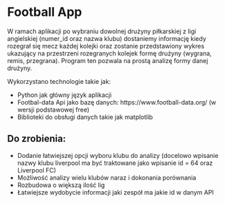 <h1>Football App</h1>
<p>W ramach aplikacji po wybraniu dowolnej drużyny piłkarskiej z ligi angielskiej (numer_id oraz nazwa klubu) dostaniemy informację kiedy rozegrał się mecz każdej kolejki oraz zostanie przedstawiony wykres ukazujący na przestrzeni rozegranych kolejek formę drużyny (wygrana, remis, przegrana). Program ten pozwala na prostą analizę formy danej drużyny.</p>

<p>Wykorzystano technologie takie jak:
  <ul>
      <li> Python jak główny język aplikacji
      <li> Footbal-data Api jako bazę danych: https://www.football-data.org/ (w wersji podstawowej free)
      <li> Biblioteki do obsługi danych takie jak matplotlib
  </ul>
</p>

<h2>Do zrobienia:</h2>
<ul>
  <li>Dodanie łatwiejszej opcji wyboru klubu do analizy (docelowo wpisanie nazwy klubu liverpool ma być traktowane jako wpisanie id = 64 oraz Liverpool FC)</li>
  <li>Możliwość analizy wielu klubów naraz i dokonania porównania</li>
  <li>Rozbudowa o większą ilość lig</li>
  <li>Łatwiejsze wydobycie informacji jaki zespół ma jakie id w danym API</li>
</ul>
